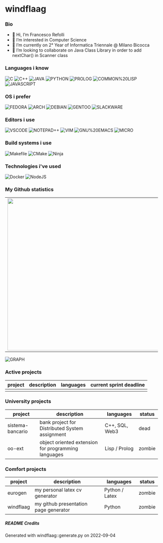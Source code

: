 # windflaag

### Bio
- 👋 Hi, I’m Francesco Refolli
- 👀 I’m interested in Computer Science
- 🌱 I’m currently on 2° Year of Informatica Triennale @ Milano Bicocca
- 💞️ I’m looking to collaborate on Java Class Library in order to add nextChar() in Scanner class

### Languages i know
![C](https://img.shields.io/badge/-C-lightgrey.svg) ![C++](https://img.shields.io/badge/-C++-lightyellow.svg) ![JAVA](https://img.shields.io/badge/-JAVA-lightyellow.svg) ![PYTHON](https://img.shields.io/badge/-PYTHON-yellow.svg) ![PROLOG](https://img.shields.io/badge/-PROLOG-lightred.svg) ![COMMON%20LISP](https://img.shields.io/badge/-COMMON%20LISP-lightblue.svg) ![JAVASCRIPT](https://img.shields.io/badge/-JAVASCRIPT-lightviolet.svg)

### OS i prefer
![FEDORA](https://img.shields.io/badge/-FEDORA-red.svg) ![ARCH](https://img.shields.io/badge/-ARCH-grey.svg) ![DEBIAN](https://img.shields.io/badge/-DEBIAN-orange.svg) ![GENTOO](https://img.shields.io/badge/-GENTOO-violet.svg) ![SLACKWARE](https://img.shields.io/badge/-SLACKWARE-lightgreen.svg)

### Editors i use
![VSCODE](https://img.shields.io/badge/-VSCODE-orange.svg) ![NOTEPAD++](https://img.shields.io/badge/-NOTEPAD++-yellow.svg) ![VIM](https://img.shields.io/badge/-VIM-green.svg) ![GNU%20EMACS](https://img.shields.io/badge/-GNU%20EMACS-lightblue.svg) ![MICRO](https://img.shields.io/badge/-MICRO-violet.svg)

### Build systems i use
![Makefile](https://img.shields.io/badge/-Makefile-lightblue.svg) ![CMake](https://img.shields.io/badge/-CMake-lightred.svg) ![Ninja](https://img.shields.io/badge/-Ninja-grey.svg)

### Technologies i've used
![Docker](https://img.shields.io/badge/-Docker-orange.svg) ![NodeJS](https://img.shields.io/badge/-NodeJS-green.svg)

### My Github statistics

<center>
<table>
    <tr>
        <td><img width="500px" align="left" src="https://github-readme-stats.vercel.app/api?username=windflaag&show_icons=true&theme=tokyonight" /></td>
        <td><img width="450px" align="left" src="https://github-readme-stats.vercel.app/api/top-langs/?username=windflaag&layout=compact&langs_count=12&theme=tokyonight"/></td>
    </tr>
    </table>
</center>

<p align="center">

![GRAPH](https://activity-graph.herokuapp.com/graph?username=windflaag&hide_border=true&theme=redical)

</p>
        
### Active projects
|project | description | languages | current sprint deadline|
|------- | ----------- | --------- | -----------------------|
| |  |  | |

### University projects
|project | description | languages | status|
|------- | ----------- | --------- | ------|
|sistema-bancario | bank project for Distributed System assignment | C++, SQL, Web3 | dead|
|oo-ext | object oriented extension for programming languages | Lisp / Prolog | zombie|

### Comfort projects
|project | description | languages | status|
|------- | ----------- | --------- | ------|
|eurogen | my personal latex cv generator | Python / Latex | zombie|
|windflaag | my github presentation page generator | Python | zombie|

##### README Credits
Generated with windflaag::generate.py on 2022-09-04
